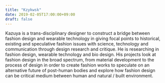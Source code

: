 ```yaml
---
title: "Kzykwsk"
date: 2019-02-05T17:00:00+09:00
draft: false
---
```


Kazuya is a trans-disciplinary designer to construct a bridge between fashion design and wearable technology in giving focal points to historical, existing and speculative fashion issues with science, technology and communication through design research and critique. He is researching in fashion design, wearable technology and bio design. His projects look at fashion design in the broad spectrum, from material development to the process of design in order to create fashion works to speculate on an alternative future of post-human bodies and explore how fashion design can be critical medium between human and natural / built environment.